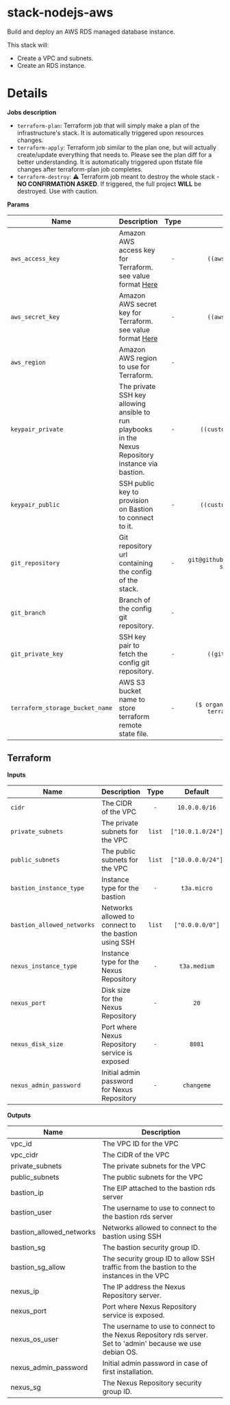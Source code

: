 # stack-nodejs-aws

Build and deploy an AWS RDS managed database instance.

This stack will:
  * Create a VPC and subnets.
  * Create an RDS instance.

# Details

**Jobs description**

  * `terraform-plan`: Terraform job that will simply make a plan of the infrastructure's stack. It is automatically triggered upon resources changes.
  * `terraform-apply`: Terraform job similar to the plan one, but will actually create/update everything that needs to. Please see the plan diff for a better understanding. It is automatically triggered upon tfstate file changes after terraform-plan job completes.
  * `terraform-destroy`: :warning: Terraform job meant to destroy the whole stack - **NO CONFIRMATION ASKED**. If triggered, the full project **WILL** be destroyed. Use with caution.

**Params**

|Name|Description|Type|Default|Required|
|---|---|:---:|:---:|:---:|
|`aws_access_key`|Amazon AWS access key for Terraform. see value format [Here](https://docs.cycloid.io/advanced-guide/integrate-and-use-cycloid-credentials-manager.html#vault-in-the-pipeline)|`-`|`((aws_aws.access_key))`|`True`|
|`aws_secret_key`|Amazon AWS secret key for Terraform. see value format [Here](https://docs.cycloid.io/advanced-guide/integrate-and-use-cycloid-credentials-manager.html#vault-in-the-pipeline)|`-`|`((aws_aws.secret_key))`|`True`|
|`aws_region`|Amazon AWS region to use for Terraform.|`-`|`eu-west-1`|`True`|
|`keypair_private`|The private SSH key allowing ansible to run playbooks in the Nexus Repository instance via bastion.|`-`|`((custom_keypair.ssh_prv))`|`True`|
|`keypair_public`|SSH public key to provision on Bastion to connect to it.|`-`|`((custom_keypair.ssh_pub))`|`True`|
|`git_repository`|Git repository url containing the config of the stack.|`-`|`git@github.com:cycloidio/cycloid-stacks-test.git`|`True`|
|`git_branch`|Branch of the config git repository.|`-`|`config`|`True`|
|`git_private_key`|SSH key pair to fetch the config git repository.|`-`|`((git_github.ssh_key))`|`True`|
|`terraform_storage_bucket_name`|AWS S3 bucket name to store terraform remote state file.|`-`|`($ organization_canonical $)-terraform-remote-state`|`True`|


## Terraform

**Inputs**

|Name|Description|Type|Default|Required|
|---|---|:---:|:---:|:---:|
|`cidr`|The CIDR of the VPC|`-`|`10.0.0.0/16`|`False`|
|`private_subnets`|The private subnets for the VPC|`list`|`["10.0.1.0/24"]`|`False`|
|`public_subnets`|The public subnets for the VPC|`list`|`["10.0.0.0/24"]`|`False`|
|`bastion_instance_type`|Instance type for the bastion|`-`|`t3a.micro`|`True`|
|`bastion_allowed_networks`|Networks allowed to connect to the bastion using SSH|`list`|`["0.0.0.0/0"]`|`False`|
|`nexus_instance_type`|Instance type for the Nexus Repository|`-`|`t3a.medium`|`True`|
|`nexus_port`|Disk size for the Nexus Repository|`-`|`20`|`False`|
|`nexus_disk_size`|Port where Nexus Repository service is exposed|`-`|`8081`|`True`|
|`nexus_admin_password`|Initial admin password for Nexus Repository|`-`|`changeme`|`True`|

**Outputs**

| Name | Description |
|------|-------------|
| vpc_id | The VPC ID for the VPC |
| vpc_cidr | The CIDR of the VPC |
| private_subnets | The private subnets for the VPC |
| public_subnets | The public subnets for the VPC |
| bastion_ip | The EIP attached to the bastion rds server |
| bastion_user | The username to use to connect to the bastion rds server |
| bastion_allowed_networks | Networks allowed to connect to the bastion using SSH |
| bastion_sg | The bastion security group ID. |
| bastion_sg_allow | The security group ID to allow SSH traffic from the bastion to the instances in the VPC |
| nexus_ip | The IP address the Nexus Repository server. |
| nexus_port | Port where Nexus Repository service is exposed. |
| nexus_os_user | The username to use to connect to the Nexus Repository rds server. Set to 'admin' because we use debian OS. |
| nexus_admin_password | Initial admin password in case of first installation. |
| nexus_sg | The Nexus Repository security group ID. |